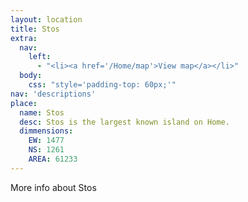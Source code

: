 ```yaml
---
layout: location
title: Stos
extra:
  nav:
    left:
      - "<li><a href='/Home/map'>View map</a></li>"
  body:
    css: "style='padding-top: 60px;'"
nav: 'descriptions'
place:
  name: Stos
  desc: Stos is the largest known island on Home.
  dimmensions:
    EW: 1477
    NS: 1261
    AREA: 61233
---
```

More info about Stos
